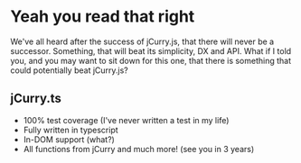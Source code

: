 # Yeah you read that right

We've all heard after the success of jCurry.js, that there will never be a successor. Something, that will beat its simplicity, DX and API. What if I told you, and you may want to sit down for this one, that there is something that could potentially beat jCurry.js?

## jCurry.ts

- 100% test coverage (I've never written a test in my life)
- Fully written in typescript
- In-DOM support (what?)
- All functions from jCurry and much more! (see you in 3 years)
